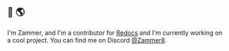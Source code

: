 ## 👋 🌎
I'm Zammer, and I'm a contributor for [Redocs](https://github.com/Inventor-Redux/Redocs) and I'm currently working on a cool project.
You can find me on Discord [@Zammer8](https://discord.com/users/1191049693485076651).
